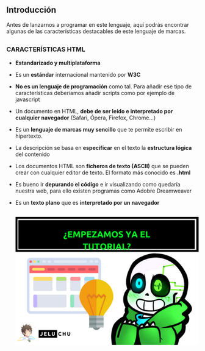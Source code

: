 ## Introducción
Antes de lanzarnos a programar en este lenguaje, aquí podrás encontrar algunas de las características destacables de este lenguaje de marcas.

##

### CARACTERÍSTICAS HTML
- **Estandarizado y multiplataforma**
- Es un **estándar** internacional mantenido por **W3C**
- **No es un lenguaje de programación** como tal. Para añadir ese tipo de características deberíamos añadir scripts como por ejemplo de javascript
- Un documento en HTML, **debe de ser leído e interpretado por cualquier navegador** (Safari, Ópera, Firefox, Chrome...)
- Es un **lenguaje de marcas muy sencillo** que te permite escribir en hipertexto.
- La descripción se basa en **especificar** en el texto la **estructura lógica** del contenido
- Los documentos HTML son **ficheros de texto (ASCII)** que se pueden crear con cualquier editor de texto. El formato más conocido es **.html**
- Es bueno ir **depurando el código** e ir visualizando como quedaría nuestra web, para ello existen programas como Adobre Dreamweaver
- Es un **texto plano** que es **interpretado por un navegador**

  ##

  ![Características](./fotos/foto.png) 
